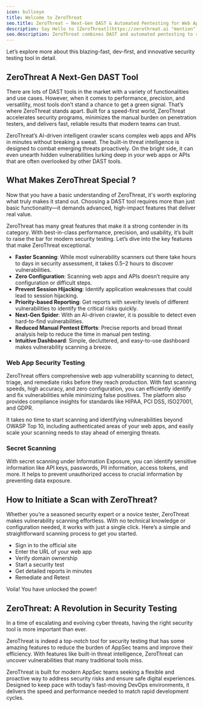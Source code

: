 ```yaml
---
icon: bullseye
title: Welcome to ZeroThreat
seo.title: ZeroThreat – Next-Gen DAST & Automated Pentesting for Web Apps & APIs
description: Say Hello to [ZeroThreat](https://zerothreat.ai "mention"){class="text-zt_purple font-bolder underline"} a cutting-edge security scanning platform designed to supercharge your application security initiatives. Built for speed and precision, ZeroThreat merges Dynamic Application Security Testing (DAST) and automated pentesting to identify vulnerabilities (OWASP Top 10 and CWE/SANS Top 25) with near zero false positives. <br> Packed with innovative features and built with a developer-first approach, this blazing-fast DAST tool redefines how modern teams detect, manage, and remediate vulnerabilities.<br>Let’s take a closer look at how ZeroThreat is transforming security testing—efficiently and effortlessly.
seo.description: ZeroThreat combines DAST and automated pentesting to scan web apps & APIs fast, detect OWASP Top 10 risks, and deliver accurate, actionable security insights.
---
```


Let’s explore more about this blazing-fast, dev-first, and innovative security testing tool in detail.

## ZeroThreat A Next-Gen DAST Tool

There are lots of DAST tools in the market with a variety of functionalities and use cases. However, when it comes to performance, precision, and versatility, most tools don’t stand a chance to get a green signal. That’s where ZeroThreat stands apart. Built for a speed-first world, ZeroThreat accelerates security programs, minimizes the manual burden on penetration testers, and delivers fast, reliable results that modern teams can trust. 

ZeroThreat’s AI-driven intelligent crawler scans complex web apps and APIs in minutes without breaking a sweat. The built-in threat intelligence is designed to combat emerging threats proactively. On the bright side, it can even unearth hidden vulnerabilities lurking deep in your web apps or APIs that are often overlooked by other DAST tools. 

## What Makes ZeroThreat Special ? <a href="#id-6540" id="id-6540"></a>

Now that you have a basic understanding of ZeroThreat, it's worth exploring what truly makes it stand out. Choosing a DAST tool requires more than just basic functionality—it demands advanced, high-impact features that deliver real value. 

ZeroThreat has many great features that make it a strong contender in its category. With best-in-class performance, precision, and usability, it’s built to raise the bar for modern security testing. Let’s dive into the key features that make ZeroThreat exceptional. 

* **Faster Scanning**: While most vulnerability scanners out there take hours to days in security assessment, it takes 0.5–2 hours to discover vulnerabilities. 
* **Zero Configuration**: Scanning web apps and APIs doesn’t require any configuration or difficult steps. 
* **Prevent Session Hijacking**: Identify application weaknesses that could lead to session hijacking. 
* **Priority-based Reporting**: Get reports with severity levels of different vulnerabilities to identify the critical risks quickly. 
* **Next-Gen Spider**: With an AI-driven crawler, it is possible to detect even hard-to-find vulnerabilities. 
* **Reduced Manual Pentest Efforts**: Precise reports and broad threat analysis help to reduce the time in manual pen testing. 
* **Intuitive Dashboard**: Simple, decluttered, and easy-to-use dashboard makes vulnerability scanning a breeze. 
### Web App Security Testing <a href="#id-2acf" id="id-2acf"></a>

ZeroThreat offers comprehensive web app vulnerability scanning to detect, triage, and remediate risks before they reach production. With fast scanning speeds, high accuracy, and zero configuration, you can efficiently identify and fix vulnerabilities while minimizing false positives. The platform also provides compliance insights for standards like HIPAA, PCI DSS, ISO27001, and GDPR. 

It takes no time to start scanning and identifying vulnerabilities beyond OWASP Top 10, including authenticated areas of your web apps, and easily scale your scanning needs to stay ahead of emerging threats. 
### Secret Scanning <a href="#e8ab" id="e8ab"></a>

With secret scanning under Information Exposure, you can identify sensitive information like API keys, passwords, PII information, access tokens, and more. It helps to prevent unauthorized access to crucial information by preventing data exposure.&#x20;


## How to Initiate a Scan with ZeroThreat? <a href="#ff33" id="ff33"></a>

Whether you’re a seasoned security expert or a novice tester, ZeroThreat makes vulnerability scanning effortless. With no technical knowledge or configuration needed, it works with just a single click. Here’s a simple and straightforward scanning process to get you started. 

* Sign in to the official site
* Enter the URL of your web app
* Verify domain ownership
* Start a security test
* Get detailed reports in minutes
* Remediate and Retest

Voila! You have unlocked the power!

## ZeroThreat: A Revolution in Security Testing <a href="#id-2134" id="id-2134"></a>

In a time of escalating and evolving cyber threats, having the right security tool is more important than ever. 

ZeroThreat is indeed a top-notch tool for security testing that has some amazing features to reduce the burden of AppSec teams and improve their efficiency. With features like built-in threat intelligence, ZeroThreat can uncover vulnerabilities that many traditional tools miss. 

ZeroThreat is built for modern AppSec teams seeking a flexible and proactive way to address security risks and ensure safe digital experiences. Designed to keep pace with today’s fast-moving DevOps environments, it delivers the speed and performance needed to match rapid development cycles. 